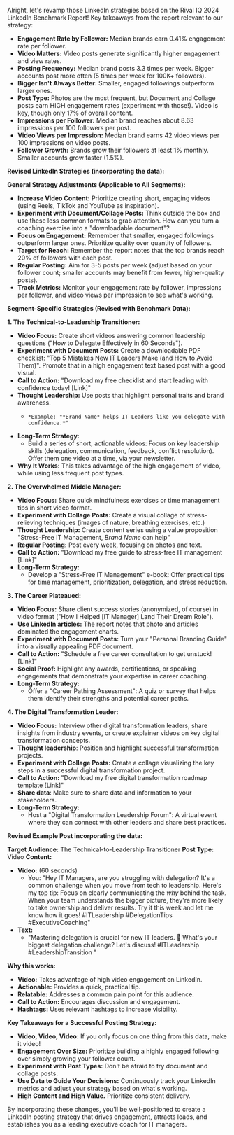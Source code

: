 







Alright, let's revamp those LinkedIn strategies based on the Rival IQ 2024 LinkedIn Benchmark Report! Key takeaways from the report relevant to our strategy:

*   **Engagement Rate by Follower:** Median brands earn 0.41% engagement rate per follower.
*   **Video Matters:** Video posts generate significantly higher engagement and view rates.
*   **Posting Frequency:** Median brand posts 3.3 times per week. Bigger accounts post more often (5 times per week for 100K+ followers).
*   **Bigger Isn't Always Better:** Smaller, engaged followings outperform larger ones.
*   **Post Type:** Photos are the most frequent, but Document and Collage posts earn HIGH engagement rates (experiment with those!). Video is key, though only 17% of overall content.
*   **Impressions per Follower:** Median brand reaches about 8.63 impressions per 100 followers per post.
*   **Video Views per Impression:** Median brand earns 42 video views per 100 impressions on video posts.
*   **Follower Growth:** Brands grow their followers at least 1% monthly. Smaller accounts grow faster (1.5%).

**Revised LinkedIn Strategies (incorporating the data):**

**General Strategy Adjustments (Applicable to All Segments):**

*   **Increase Video Content:** Prioritize creating short, engaging videos (using Reels, TikTok and YouTube as inspiration).
*   **Experiment with Document/Collage Posts:** Think outside the box and use these less common formats to grab attention. How can you turn a coaching exercise into a "downloadable document"?
*   **Focus on Engagement:** Remember that smaller, engaged followings outperform larger ones. Prioritize quality over quantity of followers.
*   **Target for Reach:** Remember the report notes that the top brands reach 20% of followers with each post.
*   **Regular Posting:** Aim for 3-5 posts per week (adjust based on your follower count; smaller accounts may benefit from fewer, higher-quality posts).
*   **Track Metrics:** Monitor your engagement rate by follower, impressions per follower, and video views per impression to see what's working.

**Segment-Specific Strategies (Revised with Benchmark Data):**

**1. The Technical-to-Leadership Transitioner:**

*   **Video Focus:** Create short videos answering common leadership questions ("How to Delegate Effectively in 60 Seconds").
*   **Experiment with Document Posts:** Create a downloadable PDF checklist: "Top 5 Mistakes New IT Leaders Make (and How to Avoid Them)". Promote that in a high engagement text based post with a good visual.
*   **Call to Action:** "Download my free checklist and start leading with confidence today! [Link]"
*   **Thought Leadership:** Use posts that highlight personal traits and brand awareness.
    *     *Example: "*Brand Name* helps IT Leaders like you delegate with confidence.*"

*   **Long-Term Strategy:**
    *   Build a series of short, actionable videos: Focus on key leadership skills (delegation, communication, feedback, conflict resolution). Offer them one video at a time, via your newsletter.
*   **Why It Works:** This takes advantage of the high engagement of video, while using less frequent post types.

**2. The Overwhelmed Middle Manager:**

*   **Video Focus:** Share quick mindfulness exercises or time management tips in short video format.
*   **Experiment with Collage Posts:** Create a visual collage of stress-relieving techniques (images of nature, breathing exercises, etc.)
*   **Thought Leadership:** Create content series using a value proposition "Stress-Free IT Management, *Brand Name* can help"
*   **Regular Posting:** Post every week, focusing on photos and text.
*   **Call to Action:** "Download my free guide to stress-free IT management [Link]"
*   **Long-Term Strategy:**
    *   Develop a "Stress-Free IT Management" e-book: Offer practical tips for time management, prioritization, delegation, and stress reduction.

**3. The Career Plateaued:**

*   **Video Focus:** Share client success stories (anonymized, of course) in video format ("How I Helped [IT Manager] Land Their Dream Role").
*   **Use LinkedIn articles:** The report notes that photo and articles dominated the engagement charts.
*   **Experiment with Document Posts:** Turn your "Personal Branding Guide" into a visually appealing PDF document.
*   **Call to Action:** "Schedule a free career consultation to get unstuck! [Link]"
*   **Social Proof:** Highlight any awards, certifications, or speaking engagements that demonstrate your expertise in career coaching.
*   **Long-Term Strategy:**
    *   Offer a "Career Pathing Assessment": A quiz or survey that helps them identify their strengths and potential career paths.

**4. The Digital Transformation Leader:**

*   **Video Focus:** Interview other digital transformation leaders, share insights from industry events, or create explainer videos on key digital transformation concepts.
*   **Thought leadership**: Position and highlight successful transformation projects.
*   **Experiment with Collage Posts:** Create a collage visualizing the key steps in a successful digital transformation project.
*   **Call to Action:** "Download my free digital transformation roadmap template [Link]"
*   **Share data**: Make sure to share data and information to your stakeholders.
*   **Long-Term Strategy:**
    *   Host a "Digital Transformation Leadership Forum": A virtual event where they can connect with other leaders and share best practices.

**Revised Example Post incorporating the data:**

**Target Audience:** The Technical-to-Leadership Transitioner
**Post Type:** Video
**Content:**

*   **Video:** (60 seconds)
    *   You: "Hey IT Managers, are you struggling with delegation? It's a common challenge when you move from tech to leadership. Here's my top tip: Focus on clearly communicating the *why* behind the task. When your team understands the bigger picture, they're more likely to take ownership and deliver results. Try it this week and let me know how it goes! #ITLeadership #DelegationTips #ExecutiveCoaching"
*   **Text:**
    *   "Mastering delegation is crucial for new IT leaders. 🚀 What's your biggest delegation challenge? Let's discuss! #ITLeadership #LeadershipTransition "

**Why this works:**

*   **Video:** Takes advantage of high video engagement on LinkedIn.
*   **Actionable:** Provides a quick, practical tip.
*   **Relatable:** Addresses a common pain point for this audience.
*   **Call to Action:** Encourages discussion and engagement.
*   **Hashtags:** Uses relevant hashtags to increase visibility.

**Key Takeaways for a Successful Posting Strategy:**

*   **Video, Video, Video:** If you only focus on one thing from this data, make it video!
*   **Engagement Over Size:** Prioritize building a highly engaged following over simply growing your follower count.
*   **Experiment with Post Types:** Don't be afraid to try document and collage posts.
*   **Use Data to Guide Your Decisions:** Continuously track your LinkedIn metrics and adjust your strategy based on what's working.
*   **High Content and High Value.** Prioritize consistent delivery.

By incorporating these changes, you'll be well-positioned to create a LinkedIn posting strategy that drives engagement, attracts leads, and establishes you as a leading executive coach for IT managers.
